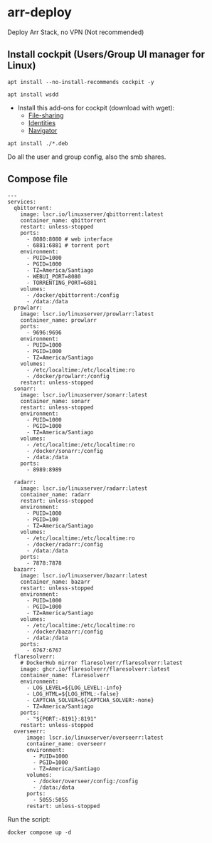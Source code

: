 # arr-deploy
Deploy Arr Stack, no VPN (Not recommended)

## Install cockpit (Users/Group UI manager for Linux)

```
apt install --no-install-recommends cockpit -y
```

```
apt install wsdd
```

- Install this add-ons for cockpit (download with wget):
  - [File-sharing](https://github.com/45Drives/cockpit-file-sharing/releases)
  - [Identities](https://github.com/45Drives/cockpit-identities/releases)
  - [Navigator](https://github.com/45Drives/cockpit-navigator/releases)

```
apt install ./*.deb
```
Do all the user and group config, also the smb shares.

## Compose file
```
---
services:
  qbittorrent:
    image: lscr.io/linuxserver/qbittorrent:latest
    container_name: qbittorrent
    restart: unless-stopped
    ports:
      - 8080:8080 # web interface
      - 6881:6881 # torrent port
    environment:
      - PUID=1000
      - PGID=1000
      - TZ=America/Santiago
      - WEBUI_PORT=8080
      - TORRENTING_PORT=6881
    volumes:
      - /docker/qbittorrent:/config
      - /data:/data
  prowlarr:
    image: lscr.io/linuxserver/prowlarr:latest
    container_name: prowlarr
    ports:
      - 9696:9696
    environment:
      - PUID=1000
      - PGID=1000
      - TZ=America/Santiago
    volumes:
      - /etc/localtime:/etc/localtime:ro
      - /docker/prowlarr:/config
    restart: unless-stopped
  sonarr:
    image: lscr.io/linuxserver/sonarr:latest
    container_name: sonarr
    restart: unless-stopped
    environment:
      - PUID=1000
      - PGID=1000
      - TZ=America/Santiago
    volumes:
      - /etc/localtime:/etc/localtime:ro
      - /docker/sonarr:/config
      - /data:/data
    ports:
      - 8989:8989

  radarr:
    image: lscr.io/linuxserver/radarr:latest
    container_name: radarr
    restart: unless-stopped
    environment:
      - PUID=1000
      - PGID=100
      - TZ=America/Santiago
    volumes:
      - /etc/localtime:/etc/localtime:ro
      - /docker/radarr:/config
      - /data:/data
    ports:
      - 7878:7878
  bazarr:
    image: lscr.io/linuxserver/bazarr:latest
    container_name: bazarr
    restart: unless-stopped
    environment:
      - PUID=1000
      - PGID=1000
      - TZ=America/Santiago
    volumes:
      - /etc/localtime:/etc/localtime:ro
      - /docker/bazarr:/config
      - /data:/data
    ports:
      - 6767:6767
  flaresolverr:
    # DockerHub mirror flaresolverr/flaresolverr:latest
    image: ghcr.io/flaresolverr/flaresolverr:latest
    container_name: flaresolverr
    environment:
      - LOG_LEVEL=${LOG_LEVEL:-info}
      - LOG_HTML=${LOG_HTML:-false}
      - CAPTCHA_SOLVER=${CAPTCHA_SOLVER:-none}
      - TZ=America/Santiago
    ports:
      - "${PORT:-8191}:8191"
    restart: unless-stopped
  overseerr:
      image: lscr.io/linuxserver/overseerr:latest
      container_name: overseerr
      environment:
        - PUID=1000
        - PGID=1000
        - TZ=America/Santiago
      volumes:
        - /docker/overseer/config:/config
        - /data:/data
      ports:
        - 5055:5055
      restart: unless-stopped
```

Run the script:
```
docker compose up -d
```

